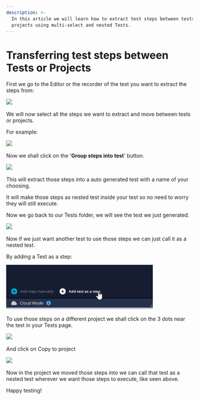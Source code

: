 ```yaml
---
description: >-
  In this article we will learn how to extract test steps between tests and
  projects using multi-select and nested Tests.
---
```


# Transferring test steps between Tests or Projects

First we go to the Editor or the recorder of the test you want to extract the steps from:

![](https://downloads.intercomcdn.com/i/o/219714363/3a72011064fb5d48173ea52c/image.png)

We will now select all the steps we want to extract and move between tests or projects.

For example:

![](https://downloads.intercomcdn.com/i/o/219714912/e6c4abf807c2f4a161257fc8/image.png)

Now we shall click on the '**Group steps into test**' button.

![](https://downloads.intercomcdn.com/i/o/219715207/18037b5759986c3f68d8fd60/image.png)

This will extract those steps into a auto generated test with a name of your choosing.

It will make those steps as nested test inside your test so no need to worry they will still execute.

Now we go back to our Tests folder, we will see the test we just generated.

![](https://downloads.intercomcdn.com/i/o/219715796/ac45a25a351ea78261d4ceb2/image.png)

Now if we just want another test to use those steps we can just call it as a nested test.

By adding a Test as a step:

![](<../../.gitbook/assets/image (470) (1).png>)

To use those steps on a different project we shall click on the 3 dots near the test in your Tests page.

![](https://downloads.intercomcdn.com/i/o/219716350/e7204bbf85fa885593088eef/image.png)

And click on Copy to project

![](https://downloads.intercomcdn.com/i/o/219716469/97ff61a23c5b60f5f171be18/image.png)

Now in the project we moved those steps into we can call that test as a nested test wherever we want those steps to execute, like seen above.

Happy testing!
